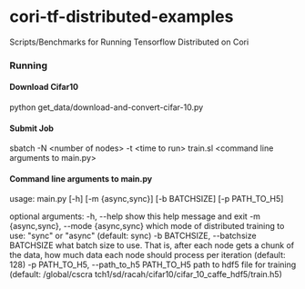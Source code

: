 # cori-tf-distributed-examples
Scripts/Benchmarks for Running Tensorflow Distributed on Cori

### Running 

#### Download Cifar10
python get_data/download-and-convert-cifar-10.py

#### Submit Job
sbatch -N \<number of nodes\> -t \<time to run\> train.sl \<command line arguments to main.py\>

#### Command line arguments to main.py
  
usage: main.py [-h] [-m {async,sync}] [-b BATCHSIZE] [-p PATH_TO_H5]

optional arguments:
  -h, --help            show this help message and exit
  -m {async,sync}, --mode {async,sync}
                        which mode of distributed training to use: "sync" or
                        "async" (default: sync)
  -b BATCHSIZE, --batchsize BATCHSIZE
                        what batch size to use. That is, after each node gets
                        a chunk of the data, how much data each node should
                        process per iteration (default: 128)
  -p PATH_TO_H5, --path_to_h5 PATH_TO_H5
                        path to hdf5 file for training (default: /global/cscra
                        tch1/sd/racah/cifar10/cifar_10_caffe_hdf5/train.h5)
